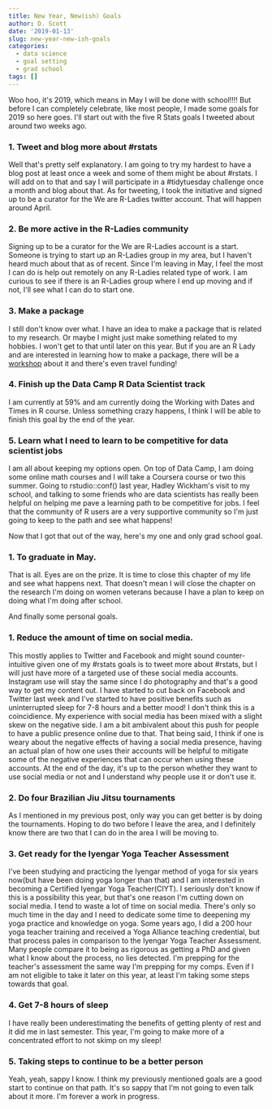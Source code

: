 ```yaml
---
title: New Year, New(ish) Goals
author: D. Scott
date: '2019-01-13'
slug: new-year-new-ish-goals
categories:
  - data science
  - goal setting
  - grad school
tags: []
---
```

Woo hoo, it's 2019, which means in May I will be done with school!!!! But before I can completely celebrate, like most people, I made some goals for 2019 so here goes. I'll start out with the five R Stats goals I tweeted about around two weeks ago.

### 1. Tweet and blog more about #rstats
Well that's pretty self explanatory. I am going to try my hardest to have a blog post at least once a week and some of them might be about #rstats. I will add on to that and say I will participate in a #tidytuesday challenge once a month and blog about that. As for tweeting, I took the initiative and signed up to be a curator for the We are R-Ladies twitter account. That will happen around April. 

### 2. Be more active in the R-Ladies community
Signing up to be a curator for the We are R-Ladies account is a start. Someone is trying to start up an R-Ladies group in my area, but I haven't heard much about that as of recent. Since I'm leaving in May, I feel the most I can do is help out remotely on any R-Ladies related type of work. I am curious to see if there is an R-Ladies group where I end up moving and if not, I'll see what I can do to start one.

### 3. Make a package
I still don't know over what. I have an idea to make a package that is related to my research. Or maybe I might just make something related to my hobbies. I won't get to that until later on this year. But if you are an R Lady and are interested in learning how to make a package, there will be a [workshop](https://forwards.github.io/edu/chicago/) about it and there's even travel funding!

### 4. Finish up the Data Camp R Data Scientist track
I am currently at 59% and am currently doing the Working with Dates and Times in R course. Unless something crazy happens, I think I will be able to finish this goal by the end of the year. 

### 5. Learn what I need to learn to be competitive for data scientist jobs
I am all about keeping my options open. On top of Data Camp, I am doing some online math courses and I will take a Coursera course or two this summer. Going to rstudio::conf() last year, Hadley Wickham's visit to my school, and talking to some friends who are data scientists has really been helpful on helping me pave a learning path to be competitive for jobs. I feel that the community of R users are a very supportive community so I'm just going to keep to the path and see what happens! 

Now that I got that out of the way, here's my one and only grad school goal.

### 1. To graduate in May.
That is all. Eyes are on the prize. It is time to close this chapter of my life and see what happens next. That doesn't mean I will close the chapter on the research I'm doing on women veterans because I have a plan to keep on doing what I'm doing after school.

And finally some personal goals.

### 1. Reduce the amount of time on social media.
This mostly applies to Twitter and Facebook and might sound counter-intuitive given one of my #rstats goals is to tweet more about #rstats, but I will just have more of a targeted use of these social media accounts. Instagram use will stay the same since I do photography and that's a good way to get my content out. I have started to cut back on Facebook and Twitter last week and I've started to have positive benefits such as uninterrupted sleep for 7-8 hours and a better mood! I don't think this is a coincidience.  My experience with social media has been mixed with a slight skew on the negative side. I am a bit ambivalent about this push for people to have a public presence online due to that. That being said, I think if one is weary about the negative effects of having a social media presence, having an actual plan of how one uses their accounts will be helpful to mitigate some of the negative experiences that can occur when using these accounts. At the end of the day, it's up to the person whether they want to use social media or not and I understand why people use it or don't use it. 

### 2. Do four Brazilian Jiu Jitsu tournaments
As I mentioned in my previous post, only way you can get better is by doing the tournaments. Hoping to do two before I leave the area, and I definitely know there are two that I can do in the area I will be moving to. 

### 3. Get ready for the Iyengar Yoga Teacher Assessment
I've been studying and practicing the Iyengar method of yoga for six years now(but have been doing yoga longer than that) and I am interested in becoming a Certified Iyengar Yoga Teacher(CIYT). I seriously don't know if this is a possibility this year, but that's one reason I'm cutting down on social media. I tend to waste a lot of time on social media. There's only so much time in the day and I need to dedicate some time to deepening my yoga practice and knowledge on yoga. Some years ago, I did a 200 hour yoga teacher training and received a Yoga Alliance teaching credential, but that process pales in comparison to the Iyengar Yoga Teacher Assessment. Many people compare it to being as rigorous as getting a PhD and given what I know about the process, no lies detected. I'm prepping for the teacher's assessment the same way I'm prepping for my comps. Even if I am not eligible to take it later on this year, at least I'm taking some steps towards that goal.

### 4. Get 7-8 hours of sleep
I have really been underestimating the benefits of getting plenty of rest and it did me in last semester. This year, I'm going to make more of a concentrated effort to not skimp on my sleep! 

### 5. Taking steps to continue to be a better person
Yeah, yeah, sappy I know. I think my previously mentioned goals are a good start to continue on that path. It's so sappy that I'm not going to even talk about it more. I'm forever a work in progress. 

